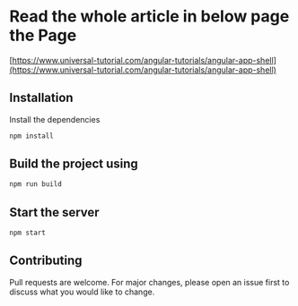 # Read the whole article in below page the Page

[https://www.universal-tutorial.com/angular-tutorials/angular-app-shell](https://www.universal-tutorial.com/angular-tutorials/angular-app-shell)

## Installation

Install the dependencies

```bash
npm install
```
## Build the project using

```bash
npm run build
```

## Start the server

```bash
npm start
```

## Contributing

Pull requests are welcome. For major changes, please open an issue first to discuss what you would like to change.